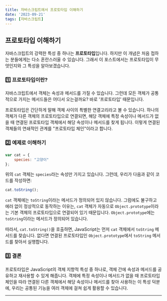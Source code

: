 ```yaml
---
title: 자바스크립트에서 프로토타입 이해하기
date: '2023-09-21'
tags: [자바스크립트]
---
```


## 프로토타입 이해하기

자바스크립트의 강력한 특성 중 하나는 **프로토타입**입니다. 하지만 이 개념은 처음 접하는 분들에게는 다소 혼란스러울 수 있습니다. 그래서 이 포스트에서는 프로토타입이 무엇인지와 그 특성을 알아보겠습니다.

### 1️⃣ 프로토타입이란?

자바스크립트에서 객체는 속성과 메서드를 가질 수 있습니다. 그런데 모든 객체가 공통적으로 가지는 메서드들은 어디서 오는걸까요? 바로 '프로토타입' 때문입니다.

프로토타입은 간단하게 말해 객체 사이의 특별한 연결고리라고 볼 수 있습니다. 하나의 객체가 다른 객체의 프로토타입으로 연결되면, 해당 객체에 특정 속성이나 메서드가 없을 때 연결된 프로토타입 객체에서 해당 속성이나 메서드를 찾게 됩니다. 이렇게 연결된 객체들의 연쇄적인 관계를 "프로토타입 체인"이라고 합니다.

### 2️⃣ 예제로 이해하기

```javascript
var cat = {
    species: "고양이"
};
```

위의 `cat` 객체는 `species`라는 속성만 가지고 있습니다. 그런데, 우리가 다음과 같이 코드를 작성하면:

```javascript
cat.toString();
```

`cat` 객체에는 `toString`이라는 메서드가 정의되어 있지 않습니다. 그럼에도 불구하고 에러 없이 정상적으로 동작하는 이유는, `cat` 객체가 자동으로 `Object.prototype`이라는 기본 객체의 프로토타입으로 연결되어 있기 때문입니다. `Object.prototype`에는 `toString`이라는 메서드가 정의되어 있습니다.

따라서, `cat.toString()`을 호출하면, JavaScript는 먼저 `cat` 객체에서 `toString` 메서드를 찾습니다. 없다면 연결된 프로토타입인 `Object.prototype`에서 `toString` 메서드를 찾아서 실행합니다.

### 3️⃣ 결론

프로토타입은 JavaScript의 객체 지향적 특성 중 하나로, 객체 간에 속성과 메서드를 공유하고 재사용할 수 있게 해줍니다. 객체에 특정 속성이나 메서드가 없을 때 프로토타입 체인을 따라 연결된 다른 객체에서 해당 속성이나 메서드를 찾아 사용하는 이 특성 덕분에, 우리는 공통된 기능을 여러 객체에 걸쳐 쉽게 활용할 수 있습니다.

---
